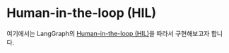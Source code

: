 # Human-in-the-loop (HIL)

여기에서는 LangGraph의 [Human-in-the-loop (HIL)](https://langchain-ai.github.io/langgraph/how-tos/human_in_the_loop/edit-graph-state/)을 따라서 구현해보고자 합니다. 

